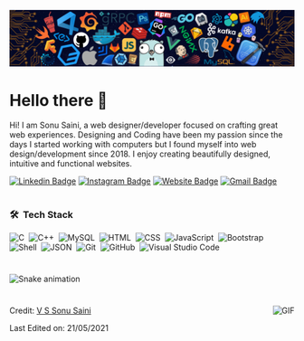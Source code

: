 ![](https://raw.githubusercontent.com/vssonusaini/vssonusaini/main/header_.png)

# Hello there 👋

Hi! I am Sonu Saini, a web designer/developer focused on crafting great web experiences. Designing and Coding have been my passion since the days I started working with computers but I found myself into web design/development since 2018. I enjoy creating beautifully designed, intuitive and functional websites.

[![Linkedin Badge](https://img.shields.io/badge/-VSSonuSaini-blue?style=flat-square&logo=Linkedin&logoColor=white&link=https://www.linkedin.com/in/vs-sonu-saini/)](https://www.linkedin.com/in/vssonusaini/)
[![Instagram Badge](https://img.shields.io/badge/-official.vs.saini-e4405f?style=flat-square&logo=Instagram&logoColor=white&link=https://www.instagram.com/roshanjayraj/)](https://www.instagram.com/official.vs.saini/)
[![Website Badge](https://img.shields.io/badge/-sainisahab.com-e34f26?style=flat-square&logo=HTML5&logoColor=white&link=https://jayraj.co.in/)](https://sainisahab.com/)
[![Gmail Badge](https://img.shields.io/badge/-vssonusaini464-d14836?style=flat-square&logo=Gmail&logoColor=white&link=mailto:mail@jayraj.co.in)](mailto:vssonusaini464@gmail.com)

#

### 🛠 &nbsp;Tech Stack

![C](https://img.shields.io/badge/-C-05122A?style=flat&logo=C&logoColor=A8B9CC)&nbsp;
![C++](https://img.shields.io/badge/-C++-05122A?style=flat&logo=C%2B%2B&logoColor=00599C)&nbsp;
![MySQL](https://img.shields.io/badge/-MySQL-05122A?style=flat&logo=mysql&logoColor=4479A1)&nbsp;
![HTML](https://img.shields.io/badge/-HTML-05122A?style=flat&logo=HTML5)&nbsp;
![CSS](https://img.shields.io/badge/-CSS-05122A?style=flat&logo=CSS3&logoColor=1572B6)&nbsp;
![JavaScript](https://img.shields.io/badge/-JavaScript-05122A?style=flat&logo=javascript)&nbsp;
![Bootstrap](https://img.shields.io/badge/-Bootstrap-05122A?style=flat&logo=bootstrap&logoColor=563D7C)&nbsp;
![Shell](https://img.shields.io/badge/-Shell-05122A?style=flat&logo=shell)&nbsp;
![JSON](https://img.shields.io/badge/-JSON-05122A?style=flat&logo=json&logoColor=000000)&nbsp;
![Git](https://img.shields.io/badge/-Git-05122A?style=flat&logo=git)&nbsp;
![GitHub](https://img.shields.io/badge/-GitHub-05122A?style=flat&logo=github)&nbsp;
![Visual Studio Code](https://img.shields.io/badge/-Visual%20Studio%20Code-05122A?style=flat&logo=visual-studio-code&logoColor=007ACC)&nbsp;

<!--   #

  [![Sonu Saini' Activity Graph](https://activity-graph.herokuapp.com/graph?username=vssonusaini&custom_title=Sonu%20Saini%27s%20Contribution%20Graph&theme=react-light&bg_color=fff&hide_border=true&line=000&point=000&color=000)](https://sainisahab.com/) -->

#

![Snake animation](https://github.com/vssonusaini/vssonusaini/blob/output/github-contribution-grid-snake.svg)

#

<img align="right" alt="GIF" height="60px" src="https://media.giphy.com/media/du3J3cXyzhj75IOgvA/giphy.gif" />

Credit: [V S Sonu Saini](https://github.com/vssonusaini)

Last Edited on: 21/05/2021
